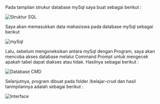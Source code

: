 Pada tampilan strukur database mySql saya buat sebagai berikut :


![Struktur SQL](https://user-images.githubusercontent.com/40866806/139224253-aff1d4f0-de1d-4edc-9684-42d529746905.PNG)


Saya akan memasukkan data mahasiswa pada database mySql sebagai berikut 


![mySql](https://user-images.githubusercontent.com/40866806/139224781-e4afcbe6-2624-46b3-ad32-fdb4777430a7.PNG)



Lalu, sebelum mengoneksikan antara mySql dengan Program, saya akan mencoba akses database melalui Command Prompt untuk mengecek apakah tabel dapat diakses atau tidak. Hasilnya sebagai berikut :


![Database CMD](https://user-images.githubusercontent.com/40866806/139224609-a156d776-c864-4b37-bd01-434c4c890b39.PNG)


Selanjutnya, program dibuat pada folder /belajar-crud dan hasil tanmpilannya adalah sebagai berikut :


![Interface](https://user-images.githubusercontent.com/40866806/139225194-a744a273-e3b0-4c54-b79e-96366c5207e4.PNG)
